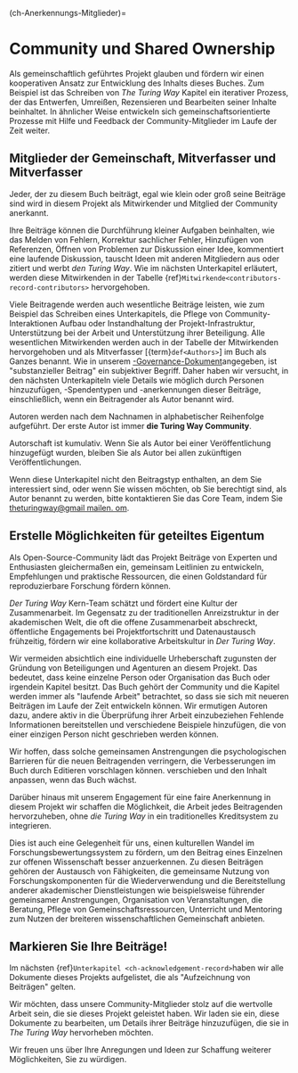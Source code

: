(ch-Anerkennungs-Mitglieder)=
# Community und Shared Ownership

Als gemeinschaftlich geführtes Projekt glauben und fördern wir einen kooperativen Ansatz zur Entwicklung des Inhalts dieses Buches. Zum Beispiel ist das Schreiben von _The Turing Way_ Kapitel ein iterativer Prozess, der das Entwerfen, Umreißen, Rezensieren und Bearbeiten seiner Inhalte beinhaltet. In ähnlicher Weise entwickeln sich gemeinschaftsorientierte Prozesse mit Hilfe und Feedback der Community-Mitglieder im Laufe der Zeit weiter.

## Mitglieder der Gemeinschaft, Mitverfasser und Mitverfasser

Jeder, der zu diesem Buch beiträgt, egal wie klein oder groß seine Beiträge sind wird in diesem Projekt als Mitwirkender und Mitglied der Community anerkannt.

Ihre Beiträge können die Durchführung kleiner Aufgaben beinhalten, wie das Melden von Fehlern, Korrektur sachlicher Fehler, Hinzufügen von Referenzen, Öffnen von Problemen zur Diskussion einer Idee, kommentiert eine laufende Diskussion, tauscht Ideen mit anderen Mitgliedern aus oder zitiert und werbt _den Turing Way_. Wie im nächsten Unterkapitel erläutert, werden diese Mitwirkenden in der Tabelle {ref}`Mitwirkende<contributors-record-contributors>` hervorgehoben.

Viele Beitragende werden auch wesentliche Beiträge leisten, wie zum Beispiel das Schreiben eines Unterkapitels, die Pflege von Community-Interaktionen Aufbau oder Instandhaltung der Projekt-Infrastruktur, Unterstützung bei der Arbeit und Unterstützung ihrer Beteiligung. Alle wesentlichen Mitwirkenden werden auch in der Tabelle der Mitwirkenden hervorgehoben und als Mitverfasser [{term}`def<Authors>`] im Buch als Ganzes benannt. Wie in unserem [-Governance-Dokument](https://github.com/alan-turing-institute/the-turing-way/blob/main/GOVERNANCE.md)angegeben, ist "substanzieller Beitrag" ein subjektiver Begriff. Daher haben wir versucht, in den nächsten Unterkapiteln viele Details wie möglich durch Personen hinzuzufügen, -Spendentypen und -anerkennungen dieser Beiträge, einschließlich, wenn ein Beitragender als Autor benannt wird.

Autoren werden nach dem Nachnamen in alphabetischer Reihenfolge aufgeführt. Der erste Autor ist immer **die Turing Way Community**.

Autorschaft ist kumulativ. Wenn Sie als Autor bei einer Veröffentlichung hinzugefügt wurden, bleiben Sie als Autor bei allen zukünftigen Veröffentlichungen.

Wenn diese Unterkapitel nicht den Beitragstyp enthalten, an dem Sie interessiert sind, oder wenn Sie wissen möchten, ob Sie berechtigt sind, als Autor benannt zu werden, bitte kontaktieren Sie das Core Team, indem Sie [theturingway@gmail mailen. om](mailto:theturingway@gmail.com).

## Erstelle Möglichkeiten für geteiltes Eigentum

Als Open-Source-Community lädt das Projekt Beiträge von Experten und Enthusiasten gleichermaßen ein, gemeinsam Leitlinien zu entwickeln, Empfehlungen und praktische Ressourcen, die einen Goldstandard für reproduzierbare Forschung fördern können.

_Der Turing Way_ Kern-Team schätzt und fördert eine Kultur der Zusammenarbeit. Im Gegensatz zu der traditionellen Anreizstruktur in der akademischen Welt, die oft die offene Zusammenarbeit abschreckt, öffentliche Engagements bei Projektfortschritt und Datenaustausch frühzeitig, fördern wir eine kollaborative Arbeitskultur in _Der Turing Way_.

Wir vermeiden absichtlich eine individuelle Urheberschaft zugunsten der Gründung von Beteiligungen und Agenturen an diesem Projekt. Das bedeutet, dass keine einzelne Person oder Organisation das Buch oder irgendein Kapitel besitzt. Das Buch gehört der Community und die Kapitel werden immer als "laufende Arbeit" betrachtet, so dass sie sich mit neueren Beiträgen im Laufe der Zeit entwickeln können. Wir ermutigen Autoren dazu, andere aktiv in die Überprüfung ihrer Arbeit einzubeziehen Fehlende Informationen bereitstellen und verschiedene Beispiele hinzufügen, die von einer einzigen Person nicht geschrieben werden können.

Wir hoffen, dass solche gemeinsamen Anstrengungen die psychologischen Barrieren für die neuen Beitragenden verringern, die Verbesserungen im Buch durch Editieren vorschlagen können. verschieben und den Inhalt anpassen, wenn das Buch wächst.

Darüber hinaus mit unserem Engagement für eine faire Anerkennung in diesem Projekt wir schaffen die Möglichkeit, die Arbeit jedes Beitragenden hervorzuheben, ohne _die Turing Way_ in ein traditionelles Kreditsystem zu integrieren.

Dies ist auch eine Gelegenheit für uns, einen kulturellen Wandel im Forschungsbewertungssystem zu fördern, um den Beitrag eines Einzelnen zur offenen Wissenschaft besser anzuerkennen. Zu diesen Beiträgen gehören der Austausch von Fähigkeiten, die gemeinsame Nutzung von Forschungskomponenten für die Wiederverwendung und die Bereitstellung anderer akademischer Dienstleistungen wie beispielsweise führender gemeinsamer Anstrengungen, Organisation von Veranstaltungen, die Beratung, Pflege von Gemeinschaftsressourcen, Unterricht und Mentoring zum Nutzen der breiteren wissenschaftlichen Gemeinschaft anbieten.

## Markieren Sie Ihre Beiträge!

Im nächsten {ref}`Unterkapitel <ch-acknowledgement-record>`haben wir alle Dokumente dieses Projekts aufgelistet, die als "Aufzeichnung von Beiträgen" gelten.

Wir möchten, dass unsere Community-Mitglieder stolz auf die wertvolle Arbeit sein, die sie dieses Projekt geleistet haben. Wir laden sie ein, diese Dokumente zu bearbeiten, um Details ihrer Beiträge hinzuzufügen, die sie in _The Turing Way_ hervorheben möchten.

Wir freuen uns über Ihre Anregungen und Ideen zur Schaffung weiterer Möglichkeiten, Sie zu würdigen.
